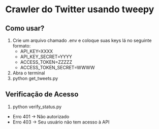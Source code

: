 # Crawler do Twitter usando tweepy

## Como usar?
 1. Crie um arquivo chamado .env e coloque suas keys lá no seguinte formato:
    - API_KEY=XXXX
    - API_KEY_SECRET=YYYY
    - ACCESS_TOKEN=ZZZZZ
    - ACCESS_TOKEN_SECRET=WWWW 
 2. Abra o terminal
 3. python get_tweets.py

## Verificação de Acesso
 1. python verify_status.py
 - Erro 401 -> Não autorizado
 - Erro 403 -> Seu usuário não tem acesso à API